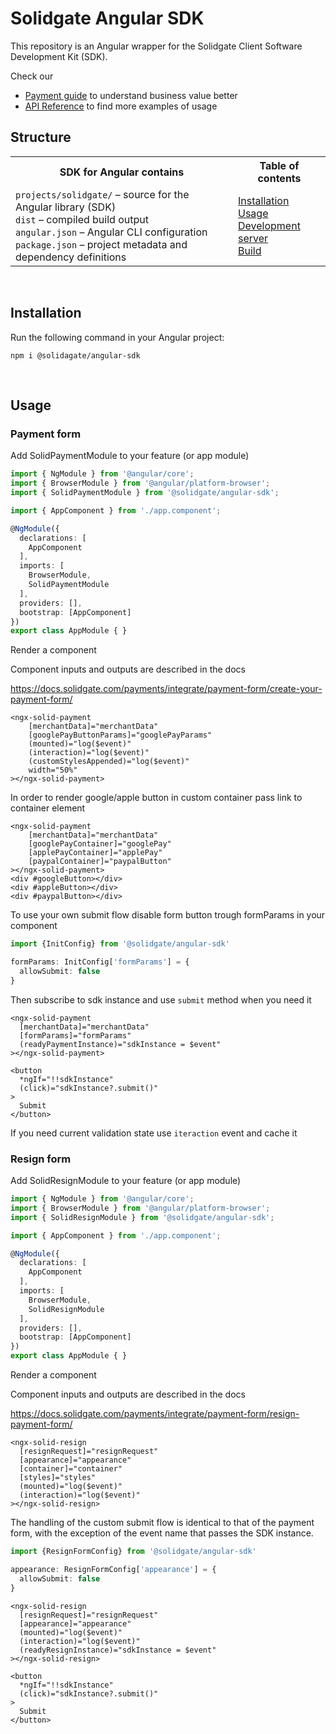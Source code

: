 # Solidgate Angular SDK

This repository is an Angular wrapper for the Solidgate Client Software Development Kit (SDK).

Check our
* <a href="https://docs.solidgate.com/" target="_blank">Payment guide</a> to understand business value better
* <a href="https://api-docs.solidgate.com/" target="_blank">API Reference</a> to find more examples of usage

## Structure

<table>
  <tr>
    <th>SDK for Angular contains</th>
    <th>Table of contents</th>
  </tr>
  <tr>
    <td>
      <code>projects/solidgate/</code> – source for the Angular library (SDK)<br>
      <code>dist</code> – compiled build output<br>
      <code>angular.json</code> – Angular CLI configuration<br>
      <code>package.json</code> – project metadata and dependency definitions
    </td>
    <td>
      <a href="https://github.com/solidgate-tech/angular-sdk/tree/master/projects/solidgate/angular-sdk#installation">Installation</a><br>
      <a href="https://github.com/solidgate-tech/angular-sdk/tree/master/projects/solidgate/angular-sdk#usage">Usage</a><br>
      <a href="https://github.com/solidgate-tech/angular-sdk/tree/master?tab=readme-ov-file#development-server">Development server</a><br>
      <a href="https://github.com/solidgate-tech/angular-sdk/tree/master?tab=readme-ov-file#build">Build</a>
    </td>
  </tr>
</table>

<br>

## Installation

Run the following command in your Angular project:

```
npm i @solidagate/angular-sdk
```

<br>

## Usage

### Payment form

Add SolidPaymentModule to your feature (or app module)
```typescript
import { NgModule } from '@angular/core';
import { BrowserModule } from '@angular/platform-browser';
import { SolidPaymentModule } from '@solidgate/angular-sdk';

import { AppComponent } from './app.component';

@NgModule({
  declarations: [
    AppComponent
  ],
  imports: [
    BrowserModule,
    SolidPaymentModule
  ],
  providers: [],
  bootstrap: [AppComponent]
})
export class AppModule { }
```

Render a component

Component inputs and outputs are described in the docs

https://docs.solidgate.com/payments/integrate/payment-form/create-your-payment-form/

```angular2html
<ngx-solid-payment
    [merchantData]="merchantData"
    [googlePayButtonParams]="googlePayParams"
    (mounted)="log($event)"
    (interaction)="log($event)"
    (customStylesAppended)="log($event)"
    width="50%"
></ngx-solid-payment>
```

In order to render google/apple button in custom container pass link to container element

```angular2html
<ngx-solid-payment
    [merchantData]="merchantData"
    [googlePayContainer]="googlePay"
    [applePayContainer]="applePay"
    [paypalContainer]="paypalButton"
></ngx-solid-payment>
<div #googleButton></div>
<div #appleButton></div>
<div #paypalButton></div>
```

To use your own submit flow disable form button trough formParams in your component

```typescript
import {InitConfig} from '@solidgate/angular-sdk'

formParams: InitConfig['formParams'] = {
  allowSubmit: false
}
```

Then subscribe to sdk instance and use `submit` method when you need it

```angular2html
<ngx-solid-payment
  [merchantData]="merchantData"
  [formParams]="formParams"
  (readyPaymentInstance)="sdkInstance = $event"
></ngx-solid-payment>

<button 
  *ngIf="!!sdkInstance" 
  (click)="sdkInstance?.submit()"
>
  Submit
</button>
```

If you need current validation state use `iteraction` event and cache it

### Resign form

Add SolidResignModule to your feature (or app module)
```typescript
import { NgModule } from '@angular/core';
import { BrowserModule } from '@angular/platform-browser';
import { SolidResignModule } from '@solidgate/angular-sdk';

import { AppComponent } from './app.component';

@NgModule({
  declarations: [
    AppComponent
  ],
  imports: [
    BrowserModule,
    SolidResignModule
  ],
  providers: [],
  bootstrap: [AppComponent]
})
export class AppModule { }
```

Render a component

Component inputs and outputs are described in the docs

https://docs.solidgate.com/payments/integrate/payment-form/resign-payment-form/

```angular2html
<ngx-solid-resign
  [resignRequest]="resignRequest"
  [appearance]="appearance"
  [container]="container"
  [styles]="styles"
  (mounted)="log($event)"
  (interaction)="log($event)"
></ngx-solid-resign>
```

The handling of the custom submit flow is identical to that of the payment form, with the exception of the event name that passes the SDK instance.

```typescript
import {ResignFormConfig} from '@solidgate/angular-sdk'

appearance: ResignFormConfig['appearance'] = {
  allowSubmit: false
}
```

```angular2html
<ngx-solid-resign
  [resignRequest]="resignRequest"
  [appearance]="appearance"
  (mounted)="log($event)"
  (interaction)="log($event)"
  (readyResignInstance)="sdkInstance = $event"
></ngx-solid-resign>

<button 
  *ngIf="!!sdkInstance" 
  (click)="sdkInstance?.submit()"
>
  Submit
</button>
```
